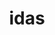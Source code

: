 ---
ee_id: '4466'
site: '1'
type: '2'
long_id: 2019-058 idas
url: 2019-058-idas
title: idas
year: '2019'
medium: IQDemy Premium UV ink on IKEA LINNMON table tops
commission:
add_credit:
dims: 299.72 x 299.72 x 3.81 cm
pitch:
ps:
live_url:
related:
youtube:
imgs: idas-2019-058-db-gn--xxzR.jpg
subheading:
year2: '2019'
download:
add_credits:
related_code:
layout: things-i-made
---